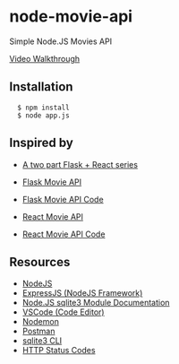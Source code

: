 # node-movie-api
Simple Node.JS Movies API

[Video Walkthrough]()

## Installation
    
  ```
    $ npm install
    $ node app.js
  ```

## Inspired by

- [A two part Flask + React series](https://twitter.com/pretty_printed/status/1126491205083078657)

- [Flask Movie API](https://www.youtube.com/watch?v=Urx8Kj00zsI)
- [Flask Movie API Code](https://github.com/PrettyPrinted/flask-movie-api)
- [React Movie API](https://www.youtube.com/watch?v=06pWsB_hoD4)
- [React Movie API Code](https://github.com/benawad/react-movie-list)

## Resources

- [NodeJS](https://nodejs.org/en/)
- [ExpressJS (NodeJS Framework)](https://expressjs.com/)
- [Node.JS sqlite3 Module Documentation](https://github.com/mapbox/node-sqlite3/wiki/API)
- [VSCode (Code Editor)](https://code.visualstudio.com/)
- [Nodemon](https://nodemon.io/)
- [Postman](https://www.getpostman.com/)
- [sqlite3 CLI](https://www.sqlite.org/download.html)
- [HTTP Status Codes](https://httpstatuses.com/)
